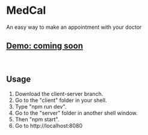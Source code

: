 # MedCal

An easy way to make an appointment with your doctor

## [Demo: coming soon](https://soon)
&nbsp;

## Usage
1. Download the client-server branch.
2. Go to the "client" folder in your shell.
3. Type "npm run dev".
4. Go to the "server" folder in another shell window.
5. Then "npm start".
6. Go to http://localhost:8080
